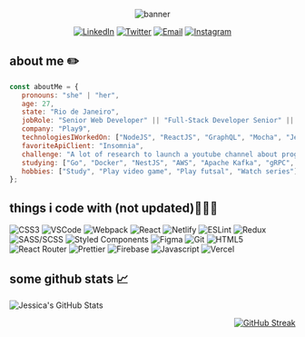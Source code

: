<p align="center">
<!--   <img src="https://i.ibb.co/TW7J1kC/banner-Github.png" alt="banner-Github" width="600" border="0"> -->
 <img src="https://i.ibb.co/HT4qGb4/banner.png" alt="banner" border="0" />
</p>

<p align="center">
  <a href="https://www.linkedin.com/in/jessicacastros/" target="_blank"><img alt="LinkedIn" src="https://img.shields.io/badge/-Linkedin-%230077B5.svg?&style=for-the-badge&logo=linkedin&logoColor=white" /></a>
 <a href="https://twitter.com/dev_jessicastro" target="_blank"><img alt="Twitter" src="https://img.shields.io/badge/-Twitter-1DA1F2?style=for-the-badge&logo=Twitter&logoColor=white" /></a>
  <a href="mailto:jessica.castros@outlook.com" target="_blank"><img alt="Email" src="https://img.shields.io/badge/-Email-EA4335?style=for-the-badge&logo=gmail&logoColor=white" /></a>
  <a href="https://www.instagram.com/jessicacastro.dev/" target="_blank"><img alt="Instagram" src="https://img.shields.io/badge/-Instagram-E4405F?style=for-the-badge&logo=instagram&logoColor=white" /></a>
</p>

<h2>about me ✏️</h2>

```javascript
const aboutMe = {
   pronouns: "she" | "her",
   age: 27,
   state: "Rio de Janeiro",
   jobRole: "Senior Web Developer" || "Full-Stack Developer Senior" || "Senior Software Engineer",
   company: "Play9",
   technologiesIWorkedOn: ["NodeJS", "ReactJS", "GraphQL", "Mocha", "Jest", "Docker", "Redis", "Next.JS", "Google Cloud", "Firebase", "Angular"],
   favoriteApiClient: "Insomnia",
   challenge: "A lot of research to launch a youtube channel about programming",
   studying: ["Go", "Docker", "NestJS", "AWS", "Apache Kafka", "gRPC", "Kubernetes", "Ruby on Rails", "Java"]
   hobbies: ["Study", "Play video game", "Play futsal", "Watch series"]
};
```

<h2>things i code with (not updated)👩🏾‍💻</h2>
<p>
  <img alt="CSS3" src="https://img.shields.io/badge/-CSS3-1572B6?style=flat-square&logo=visual%20studio%20code&logoColor=white" />
  <img alt="VSCode" src="https://img.shields.io/badge/-Visual_Studio_Code-0078D4?style=flat-square&logo=visual%20studio%20code&logoColor=white" />
  <img alt="Webpack" src="https://img.shields.io/badge/-Webpack-8DD6F9?style=flat-square&logo=webpack&logoColor=white" />
  <img alt="React" src="https://img.shields.io/badge/-React-45b8d8?style=flat-square&logo=react&logoColor=white" />
  <img alt="Netlify" src="https://img.shields.io/badge/-Netlify-00C7B7?style=flat-square&logo=netlify&logoColor=white" />
  <img alt="ESLint" src="https://img.shields.io/badge/-ESLint-4B32C3?style=flat-square&logo=eslint&logoColor=white" />
  <img alt="Redux" src="https://img.shields.io/badge/-Redux-764ABC?style=flat-square&logo=redux&logoColor=white" />
  <img alt="SASS/SCSS" src="https://img.shields.io/badge/-SASS/SCSS-CC6699?style=flat-square&logo=sass&logoColor=white" />
  <img alt="Styled Components" src="https://img.shields.io/badge/-Styled_Components-db7092?style=flat-square&logo=styled-components&logoColor=white" />
  <img alt="Figma" src="https://img.shields.io/badge/-Figma-F24E1E?style=flat-square&logo=figma&logoColor=white" />
  <img alt="Git" src="https://img.shields.io/badge/-Git-F05032?style=flat-square&logo=git&logoColor=white" />
  <img alt="HTML5" src="https://img.shields.io/badge/-HTML5-E34F26?style=flat-square&logo=html5&logoColor=white" />
  <img alt="React Router" src="https://img.shields.io/badge/-React_Router-CA4245?style=flat-square&logo=react-router&logoColor=white" />
  <img alt="Prettier" src="https://img.shields.io/badge/-Prettier-F7B93E?style=flat-square&logo=prettier&logoColor=white" />
  <img alt="Firebase" src="https://img.shields.io/badge/-Firebase-ffca28?style=flat-square&logo=firebase&logoColor=white" />
  <img alt="Javascript" src="https://img.shields.io/badge/-JavaScript-F7DF1E?style=flat-square&logo=javascript&logoColor=black" />
  <img alt="Vercel" src="https://img.shields.io/badge/-Vercel-000000?style=flat-square&logo=vercel&logoColor=white" />
</p>

<h2>some github stats 📈</h2>
<span align="left">
  
![Jessica's GitHub Stats](https://github-readme-stats.vercel.app/api?username=jessicacastro&show_icons=true&hide_border=true&bg_color=6f12ff&title_color=F43F91&icon_color=F43F91&text_color=FFFFFF)

</span>
<span align="right">
  
[![GitHub Streak](http://github-readme-streak-stats.herokuapp.com?user=jessicacastro&theme=neon-dark&hide_border=true&date_format=M%20j%5B%2C%20Y%5D&ring=F43F91&fire=F43F91&sideNums=F43F91&sideLabels=FFFFFF&dates=F43F91&stroke=F43F9100&currStreakNum=F43F91&currStreakLabel=FFFFFF&background=6F12FF)](https://git.io/streak-stats)
  
</span>
